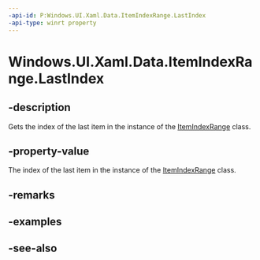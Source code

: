 ```yaml
---
-api-id: P:Windows.UI.Xaml.Data.ItemIndexRange.LastIndex
-api-type: winrt property
---
```


<!-- Property syntax
public int LastIndex { get; }
-->

# Windows.UI.Xaml.Data.ItemIndexRange.LastIndex

## -description
Gets the index of the last item in the instance of the [ItemIndexRange](itemindexrange.md) class.



## -property-value
The index of the last item in the instance of the [ItemIndexRange](itemindexrange.md) class.

## -remarks

## -examples

## -see-also
